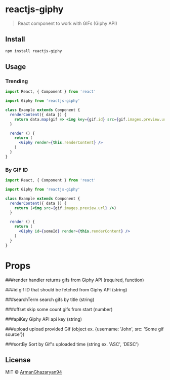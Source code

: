 # reactjs-giphy

> React component to work with GIFs (Giphy API)

## Install

```bash
npm install reactjs-giphy
```

## Usage


### Trending
```jsx
import React, { Component } from 'react'

import Giphy from 'reactjs-giphy'

class Example extends Component {
  renderContent({ data }) {
    return data.map(gif => <img key={gif.id} src={gif.images.preview.url} />)
  } 

  render () {
    return (
      <Giphy render={this.renderContent} />
    )
  }
}
```

### By GIF ID
```jsx
import React, { Component } from 'react'

import Giphy from 'reactjs-giphy'

class Example extends Component {
  renderContent({ data }) {
    return (<img src={gif.images.preview.url} />)
  } 

  render () {
    return (
      <Giphy id={someId} render={this.renderContent} />
    )
  }
}
```

# Props

###render 
handler returns gifs from Giphy API (required, function)

###id
gif ID that should be fetched from Giphy API (string)

###searchTerm 
search gifs by title (string)

###offset
skip some count gifs from start (number)

###apiKey
Giphy API api key (string)

###upload
upload provided Gif (object ex. {username: 'John', src: 'Some gif source'})

###sortBy
Sort by Gif's uploaded time (string ex. 'ASC', 'DESC')


## License

MIT © [ArmanGhazaryan94](https://github.com/ArmanGhazaryan94)
